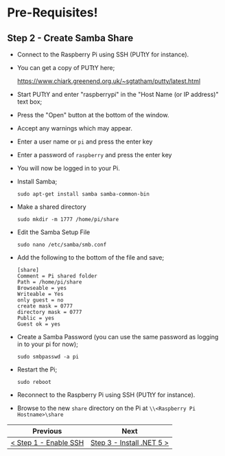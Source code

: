 # Pre-Requisites! #

## Step 2 - Create Samba Share ##

- Connect to the Raspberry Pi using SSH (PUTtY for instance).
- You can get a copy of PUTtY here;

    https://www.chiark.greenend.org.uk/~sgtatham/putty/latest.html

- Start PUTtY and enter "raspberrypi" in the "Host Name (or IP address)" text box;
- Press the "Open" button at the bottom of the window.
- Accept any warnings which may appear.
- Enter a user name or `pi` and press the enter key
- Enter a password of `raspberry` and press the enter key

- You will now be logged in to your Pi.

- Install Samba;

    ```
    sudo apt-get install samba samba-common-bin
    ```

- Make a shared directory

    ```
    sudo mkdir -m 1777 /home/pi/share
    ```

- Edit the Samba Setup File

    ```
    sudo nano /etc/samba/smb.conf
    ```

- Add the following to the bottom of the file and save;

    ```    
    [share]
    Comment = Pi shared folder
    Path = /home/pi/share
    Browseable = yes
    Writeable = Yes
    only guest = no
    create mask = 0777
    directory mask = 0777
    Public = yes
    Guest ok = yes
    ```

- Create a Samba Password (you can use the same password as logging in to your pi for now);

    ```
    sudo smbpasswd -a pi
    ```

- Restart the Pi;

    ```
    sudo reboot
    ```
- Reconnect to the Raspberry Pi using SSH (PUTtY for instance).
- Browse to the new `share` directory on the Pi at `\\<Raspberry Pi Hostname>\share`

| Previous | Next |
| -------- | ---- |
| [< Step 1 - Enable SSH](01-enable-ssh.md) | [Step 3 - Install .NET 5 >](03-install-dot-net-5.md) |

